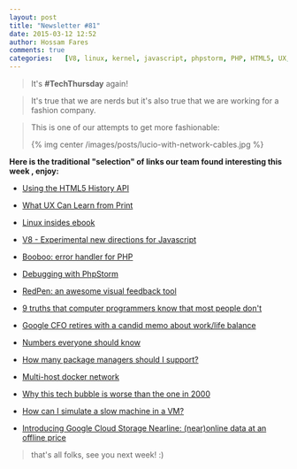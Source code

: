 ```yaml
---
layout: post
title: "Newsletter #81"
date: 2015-03-12 12:52
author: Hossam Fares
comments: true
categories:   [V8, linux, kernel, javascript, phpstorm, PHP, HTML5, UX, Booboo, RedPen, Facebook, Google, Packages, Docker, VM, Cloud]
---
```


> It's **#TechThursday** again!

>  It's true that we are nerds but it's also true that we are working for a fashion company.

> This is one of our attempts to get more fashionable: 
>
> {% img center /images/posts/lucio-with-network-cables.jpg %}

**Here is the traditional "selection" of links our team found interesting this week , enjoy:**

* [Using the HTML5 History API](https://css-tricks.com/using-the-html5-history-api/)

* [What UX Can Learn from Print](http://www.uxbooth.com/articles/what-ux-can-learn-from-print/)

* [Linux insides ebook](http://0xax.gitbooks.io/linux-insides/)

* [V8 - Experimental new directions for Javascript](https://developers.google.com/v8/experiments)

<!-- more -->

* [Booboo: error handler for PHP ](https://github.com/thephpleague/booboo)

* [Debugging with PhpStorm](http://blog.jetbrains.com/phpstorm/2015/03/debugging-with-phpstorm/)

* [RedPen: an awesome visual feedback tool](https://redpen.io/)

* [9 truths that computer programmers know that most people don't](http://macleodsawyer.com/2015/03/06/nine-truths-computer-programmers-know-that-most-people-dont/)

* [Google CFO retires with a candid memo about work/life balance](http://mashable.com/2015/03/10/googles-cfo-retires-memo/?utm_content=buffer3bc8c&utm_medium=social&utm_source=facebook.com&utm_campaign=buffer)

* [Numbers everyone should know](https://medium.com/node-js-javascript/numbers-everyone-should-know-37a93d4e0013?utm_content=buffer246df&utm_medium=social&utm_source=facebook.com&utm_campaign=buffer)

* [How many package managers should I support?](https://www.mnot.net/blog/2014/05/05/how_many_package_managers_should_i_support?utm_content=bufferb7354&utm_medium=social&utm_source=facebook.com&utm_campaign=buffer)

* [Multi-host docker network](http://wiredcraft.com/blog/multi-host-docker-network/?utm_content=bufferfa991&utm_medium=social&utm_source=facebook.com&utm_campaign=buffer)

* [Why this tech bubble is worse than the one in 2000](http://blogmaverick.com/2015/03/04/why-this-tech-bubble-is-worse-than-the-tech-bubble-of-2000/?utm_content=buffer83721&utm_medium=social&utm_source=facebook.com&utm_campaign=buffer)

* [How can I simulate a slow machine in a VM?](http://superuser.com/questions/297550/how-can-i-simulate-a-slow-machine-in-a-vm?utm_content=buffera730c&utm_medium=social&utm_source=facebook.com&utm_campaign=buffer)

* [Introducing Google Cloud Storage Nearline: (near)online data at an offline price](http://googlecloudplatform.blogspot.ae/2015/03/introducing-Google-Cloud-Storage-Nearline-near-online-data-at-an-offline-price.html)

> that's all folks, see you next week! :)
